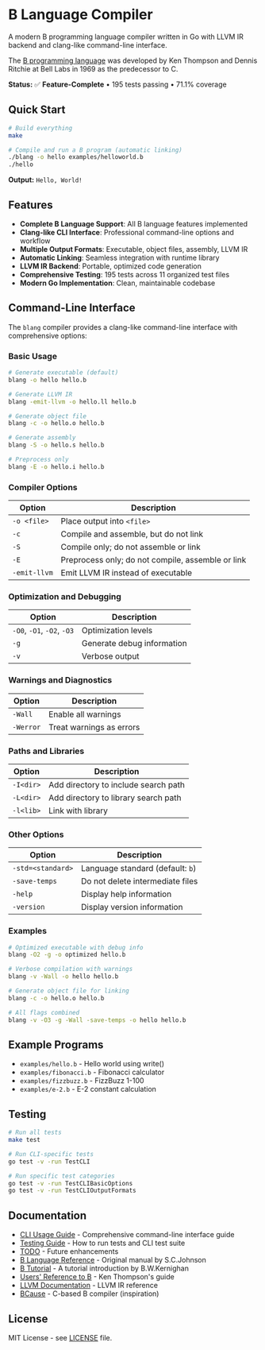 # B Language Compiler

A modern B programming language compiler written in Go with LLVM IR backend and clang-like command-line interface.

The [B programming language](https://en.wikipedia.org/wiki/B_(programming_language)) was developed by Ken Thompson and Dennis Ritchie at Bell Labs in 1969 as the predecessor to C.

**Status:** ✅ **Feature-Complete** • 195 tests passing • 71.1% coverage

## Quick Start

```bash
# Build everything
make

# Compile and run a B program (automatic linking)
./blang -o hello examples/helloworld.b
./hello
```

**Output:** `Hello, World!`

## Features

- **Complete B Language Support**: All B language features implemented
- **Clang-like CLI Interface**: Professional command-line options and workflow
- **Multiple Output Formats**: Executable, object files, assembly, LLVM IR
- **Automatic Linking**: Seamless integration with runtime library
- **LLVM IR Backend**: Portable, optimized code generation
- **Comprehensive Testing**: 195 tests across 11 organized test files
- **Modern Go Implementation**: Clean, maintainable codebase

## Command-Line Interface

The `blang` compiler provides a clang-like command-line interface with comprehensive options:

### Basic Usage

```bash
# Generate executable (default)
blang -o hello hello.b

# Generate LLVM IR
blang -emit-llvm -o hello.ll hello.b

# Generate object file
blang -c -o hello.o hello.b

# Generate assembly
blang -S -o hello.s hello.b

# Preprocess only
blang -E -o hello.i hello.b
```

### Compiler Options

| Option | Description |
|--------|-------------|
| `-o <file>` | Place output into `<file>` |
| `-c` | Compile and assemble, but do not link |
| `-S` | Compile only; do not assemble or link |
| `-E` | Preprocess only; do not compile, assemble or link |
| `-emit-llvm` | Emit LLVM IR instead of executable |

### Optimization and Debugging

| Option | Description |
|--------|-------------|
| `-O0`, `-O1`, `-O2`, `-O3` | Optimization levels |
| `-g` | Generate debug information |
| `-v` | Verbose output |

### Warnings and Diagnostics

| Option | Description |
|--------|-------------|
| `-Wall` | Enable all warnings |
| `-Werror` | Treat warnings as errors |

### Paths and Libraries

| Option | Description |
|--------|-------------|
| `-I<dir>` | Add directory to include search path |
| `-L<dir>` | Add directory to library search path |
| `-l<lib>` | Link with library |

### Other Options

| Option | Description |
|--------|-------------|
| `-std=<standard>` | Language standard (default: `b`) |
| `-save-temps` | Do not delete intermediate files |
| `-help` | Display help information |
| `-version` | Display version information |

### Examples

```bash
# Optimized executable with debug info
blang -O2 -g -o optimized hello.b

# Verbose compilation with warnings
blang -v -Wall -o hello hello.b

# Generate object file for linking
blang -c -o hello.o hello.b

# All flags combined
blang -v -O3 -g -Wall -save-temps -o hello hello.b
```

## Example Programs

- `examples/hello.b` - Hello world using write()
- `examples/fibonacci.b` - Fibonacci calculator
- `examples/fizzbuzz.b` - FizzBuzz 1-100
- `examples/e-2.b` - E-2 constant calculation

## Testing

```bash
# Run all tests
make test

# Run CLI-specific tests
go test -v -run TestCLI

# Run specific test categories
go test -v -run TestCLIBasicOptions
go test -v -run TestCLIOutputFormats
```

## Documentation

- [CLI Usage Guide](doc/CLI.md) - Comprehensive command-line interface guide
- [Testing Guide](doc/Testing.md) - How to run tests and CLI test suite
- [TODO](doc/TODO.md) - Future enhancements
- [B Language Reference](https://github.com/sergev/blang/raw/refs/heads/main/doc/bref.pdf) - Original manual by S.C.Johnson
- [B Tutorial](https://github.com/sergev/blang/raw/refs/heads/main/doc/btut.pdf) - A tutorial introduction by B.W.Kernighan
- [Users' Reference to B](https://github.com/sergev/blang/raw/refs/heads/main/doc/kbman.pdf) - Ken Thompson's guide
- [LLVM Documentation](https://llvm.org/docs/LangRef.html) - LLVM IR reference
- [BCause](https://github.com/Spydr06/BCause) - C-based B compiler (inspiration)

## License

MIT License - see [LICENSE](LICENSE) file.
